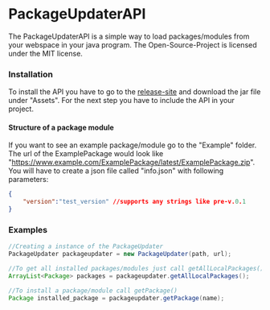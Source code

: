 # PackageUpdaterAPI
 
The PackageUpdaterAPI is a simple way to load packages/modules from your webspace in your java program. The Open-Source-Project is licensed under the MIT license.

### Installation
To install the API you have to go to the [release-site](https://github.com/IamPekka058/PackageUpdaterAPI/releases/latest/) and download the jar file under "Assets". For the next step you have to include the API in your project.

#### Structure of a package module
If you want to see an example package/module go to the "Example" folder. The url of the ExamplePackage would look like "https://www.example.com/ExamplePackage/latest/ExamplePackage.zip". You will have to create a json file called "info.json" with following parameters: 
```json
{
    "version":"test_version" //supports any strings like pre-v.0.1
}
```
### Examples
```java
//Creating a instance of the PackageUpdater
PackageUpdater packageupdater = new PackageUpdater(path, url);

//To get all installed packages/modules just call getAllLocalPackages()
ArrayList<Package> packages = packageupdater.getAllLocalPackages();

//To install a package/module call getPackage()
Package installed_package = packageupdater.getPackage(name);
```

